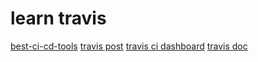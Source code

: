# learn travis

[best-ci-cd-tools](https://www.lambdatest.com/blog/best-ci-cd-tools/)
[travis post](https://www.lambdatest.com/blog/build-your-first-ci-cd-pipeline-with-travis-ci/)
[travis ci dashboard](https://app.travis-ci.com/dashboard)
[travis doc](https://docs.travis-ci.com/)